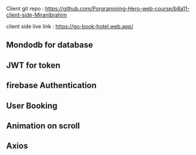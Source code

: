 Client git repo : https://github.com/Porgramming-Hero-web-course/b8a11-client-side-MiranIbrahim

client side live link : https://go-book-hotel.web.app/

## Mondodb for database
## JWT for token
## firebase Authentication
## User Booking
## Animation on scroll
## Axios
